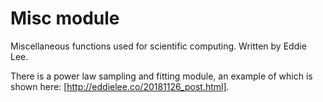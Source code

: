 # Misc module
Miscellaneous functions used for scientific computing.
Written by Eddie Lee.

There is a power law sampling and fitting module, an example of which is shown here:
[http://eddielee.co/20181126_post.html].
